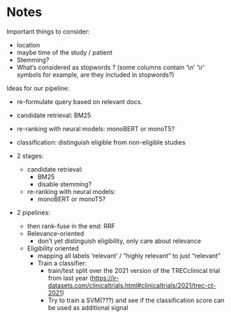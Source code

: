 # Notes

Important things to consider:
- location
- maybe time of the study / patient
- Stemming?
- What’s considered as stopwords ? (some columns contain ‘\n’ ‘\r’ symbols for example, are they included in stopwords?)


Ideas for our pipeline:
- re-formulate query based on relevant docs.
- candidate retrieval: BM25
- re-ranking with neural models: monoBERT or monoT5?
- classification: distinguish eligible from non-eligible studies

- 2 stages:
  - candidate retrieval:
    - BM25
    - disable stemming?
  - re-ranking with neural models:
    - monoBERT or monoT5?
- 2 pipelines:
  - then rank-fuse in the end: RRF
  - Relevance-oriented
    - don’t yet distinguish eligibility, only care about relevance
  - Eligibility oriented
    - mapping all labels ‘relevant’ / “highly relevant” to just “relevant”
    - Train a classifier:
      - train/test split over the 2021 version of the TRECclinical trial from last year (https://ir-datasets.com/clinicaltrials.html#clinicaltrials/2021/trec-ct-2021)
      - Try to train a SVM(???) and see if the classification score can be used as additional signal
